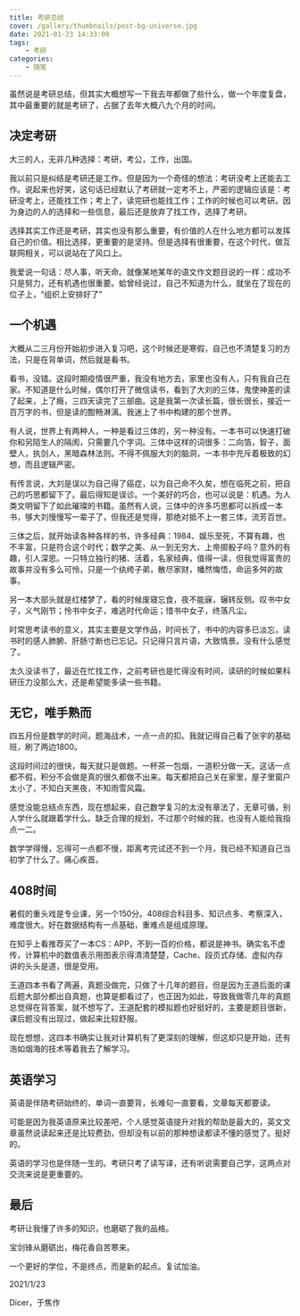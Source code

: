 ```yaml
---
title: 考研总结
cover: /gallery/thumbnails/post-bg-universe.jpg
date: 2021-01-23 14:33:09
tags: 
    - 考研
categories: 
    - 随笔
---
```


虽然说是考研总结，但其实大概想写一下我去年都做了些什么，做一个年度复盘，其中最重要的就是考研了，占据了去年大概八九个月的时间。

<!--more-->

##  决定考研

大三的人，无非几种选择：考研，考公，工作，出国。

我以前只是纠结是考研还是工作。但是因为一个奇怪的想法：考研没考上还能去工作。说起来也好笑，这句话已经默认了考研就一定考不上，严密的逻辑应该是：考研没考上，还能找工作；考上了，读完研也能找工作；工作的时候也可以考研。因为身边的人的选择和一些信息，最后还是放弃了找工作，选择了考研。

选择其实工作还是考研，其实也没有那么重要，有价值的人在什么地方都可以发挥自己的价值。相比选择，更重要的是坚持。但是选择有很重要，在这个时代，做互联网相关，可以说站在了风口上。

我爱说一句话：尽人事，听天命。就像某地某年的语文作文题目说的一样：成功不只是努力，还有机遇也很重要。蛤曾经说过，自己不知道为什么，就坐在了现在的位子上，“组织上安排好了”

## 一个机遇

大概从二三月份开始初步进入复习吧，这个时候还是寒假，自己也不清楚复习的方法，只是在背单词，然后就是看书。

看书，没错。这段时期疫情很严重，我没有地方去，家里也没有人，只有我自己在家。不知道是什么时候，偶尔打开了微信读书，看到了大刘的三体，鬼使神差的读了起来，上了瘾，三四天读完了三部曲。这是我第一次读长篇，很长很长，接近一百万字的书，但是读的酣畅淋漓。我迷上了书中构建的那个世界。

有人说，世界上有两种人，一种是看过三体的，另一种没有。一本书可以快速打破你和另陌生人的隔阂，只需要几个字词。三体中这样的词很多：二向箔，智子，面壁人，执剑人，黑暗森林法则。不得不佩服大刘的脑洞，一本书中充斥着极致的幻想，而且逻辑严密。

有传言说，大刘是误以为自己得了癌症，以为自己命不久矣，想在临死之前，把自己的巧思都留下了。最后得知是误诊。一个美好的巧合，也可以说是：机遇。为人类文明留下了如此璀璨的书籍。虽然有人说，三体中的许多巧思都可以拆成一本书，够大刘慢慢写一辈子了，但我还是觉得，那绝对抵不上一套三体，流芳百世。

三体之后，就开始读各种各样的书，许多经典：1984、娱乐至死，不算有趣，也不丰富，只是符合这个时代；数学之美、从一到无穷大、上帝掷骰子吗？意外的有趣，引人深思。一只特立独行的猪、活着，名家经典，值得一读，但我觉得富贵的故事并没有多么可怜，只是一个纨绔子弟，散尽家财，幡然悔悟，命运多舛的故事。

另一本大部头就是红楼梦了，看的时候废寝忘食，夜不能寐，辗转反侧。叹书中女子，义气刚节；怜书中女子，难逃时代命运；惜书中女子，终落凡尘。

时常思考读书的意义，其实主要是文学作品，时间长了，书中的内容多已淡忘，读书时的感人肺腑、肝肠寸断也已忘记。只记得只言片语，大致情景。没有什么感觉了。

太久没读书了，最近在忙找工作，之前考研也是忙得没有时间，读研的时候如果科研压力没那么大，还是希望能多读一些书籍。

## 无它，唯手熟而

四五月份是数学的时间，题海战术，一点一点的扣。我就记得自己看了张宇的基础班，刷了两边1800。

这段时间过的很快，每天就只是做题。一杯茶一包烟，一道积分做一天。这话一点都不假，积分不会做是真的很久都做不出来。每天都把自己关在家里，屋子里窗户太小了，不知白天黑夜，不知雨雪风霜。

感觉没能总结点东西，现在想起来，自己数学复习的太没有章法了，无章可循，别人学什么就跟着学什么。缺乏合理的规划，不过那个时候的我，也没有人能给我指点一二。

数学学得慢，忘得可一点都不慢，距离考完试还不到一个月，我已经不知道自己当初学了什么了。痛心疾首。

## 408时间

暑假的重头戏是专业课，另一个150分。408综合科目多、知识点多、考察深入，难度很大。好在数据结构有一点基础，重难点是组成原理。

在知乎上看推荐买了一本CS：APP，不到一百的价格，都说是神书。确实名不虚传，计算机中的数值表示用图表示得清清楚楚，Cache、段页式存储、虚拟内存讲的头头是道，很是受用。

王道四本书看了两遍，真题没做完，只做了十几年的题目，但是因为王道后面的课后题大部分都出自真题，也算是都看过了，也正因为如此，导致我做零几年的真题总觉得在背答案，就不想写了。王道配套的模拟题也好挺好的，主要是题目很新，课后题没有出现过，做起来比较舒服。

现在想想，这四本书确实让我对计算机有了更深刻的理解，但这却只是开始，还有浩如烟海的技术等着我去了解学习。

## 英语学习

英语是伴随考研始终的，单词一直要背，长难句一直要看，文章每天都要读。

可能是因为我英语原来比较差吧，个人感觉英语提升对我的帮助是最大的，英文文章虽然说读起来还是比较费劲，但却没有以前的那种想读都读不懂的感觉了。挺好的。

英语的学习也是伴随一生的。考研只考了读写译，还有听说需要自己学，这两点对交流来说是更重要的。

## 最后

考研让我懂了许多的知识，也磨砺了我的品格。

宝剑锋从磨砺出，梅花香自苦寒来。

一个更好的学位，不是终点，而是新的起点。复试加油。

2021/1/23

Dicer，于焦作